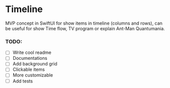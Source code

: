 # Timeline

MVP concept in SwiftUI for show items in timeline (columns and rows), can be useful for show Time flow, TV program or explain Ant-Man Quantumania.

### TODO:
- [ ] Write cool readme
- [ ] Documentations
- [ ] Add background grid
- [ ] Clickable items
- [ ] More customizable
- [ ] Add tests
